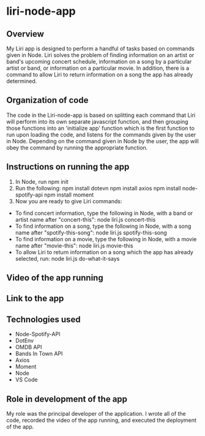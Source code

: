 # liri-node-app

## Overview

My Liri app is designed to perform a handful of tasks based on commands given in Node. Liri solves the problem of finding information on an artist or band's upcoming concert schedule, information on a song by a particular artist or band, or information on a particular movie. In addition, there is a command to allow Liri to return information on a song the app has already determined.

## Organization of code

The code in the Liri-node-app is based on splitting each command that Liri will perform into its own separate javascript function, and then grouping those functions into an 'initialize app' function which is the first function to run upon loading the code, and listens for the commands given by the user in Node. Depending on the command given in Node by the user, the app will obey the command by running the appropriate function.

## Instructions on running the app
1. In Node, run npm init
2. Run the following:
    npm install dotevn
    npm install axios
    npm install node-spotify-api
    npm install moment
3. Now you are ready to give Liri commands:
 * To find concert information, type the following in Node, with a band or artist name after "concert-this": node liri.js concert-this
 * To find information on a song, type the following in Node, with a song name after "spotify-this-song": node liri.js spotify-this-song
 * To find information on a movie, type the following in Node, with a movie name after "movie-this": node liri.js movie-this
 * To allow Liri to return information on a song which the app has already selected, run: node liri.js do-what-it-says

## Video of the app running

## Link to the app

## Technologies used
* Node-Spotify-API
* DotEnv
* OMDB API
* Bands In Town API
* Axios
* Moment
* Node
* VS Code

## Role in development of the app
My role was the principal developer of the application. I wrote all of the code, recorded the video of the app running, and executed the deployment of the app.
